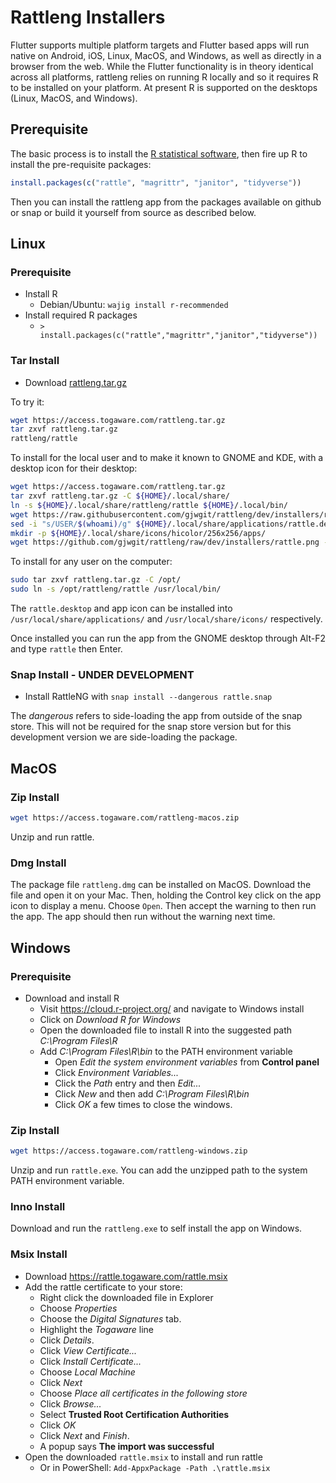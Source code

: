 # Rattleng Installers

Flutter supports multiple platform targets and Flutter based apps will
run native on Android, iOS, Linux, MacOS, and Windows, as well as
directly in a browser from the web. While the Flutter functionality is
in theory identical across all platforms, rattleng relies on running R
locally and so it requires R to be installed on your platform. At
present R is supported on the desktops (Linux, MacOS, and Windows).

## Prerequisite

The basic process is to install the [R statistical
software](https://cloud.r-project.org/), then fire up R to install the
pre-requisite packages:

```r
install.packages(c("rattle", "magrittr", "janitor", "tidyverse"))
```

Then you can install the rattleng app from the packages available on
github or snap or build it yourself from source as described below.


## Linux

### Prerequisite

+ Install R
  + Debian/Ubuntu: `wajig install r-recommended`
+ Install required R packages
  + `> install.packages(c("rattle","magrittr","janitor","tidyverse"))`

### Tar Install

+ Download [rattleng.tar.gz](https://access.togaware.com/rattleng.tar.gz)

To try it:

```bash
wget https://access.togaware.com/rattleng.tar.gz
tar zxvf rattleng.tar.gz
rattleng/rattle
```

To install for the local user and to make it known to GNOME and KDE,
with a desktop icon for their desktop:

```bash
wget https://access.togaware.com/rattleng.tar.gz
tar zxvf rattleng.tar.gz -C ${HOME}/.local/share/
ln -s ${HOME}/.local/share/rattleng/rattle ${HOME}/.local/bin/
wget https://raw.githubusercontent.com/gjwgit/rattleng/dev/installers/rattle.desktop -O ${HOME}/.local/share/applications/rattle.desktop
sed -i "s/USER/$(whoami)/g" ${HOME}/.local/share/applications/rattle.desktop
mkdir -p ${HOME}/.local/share/icons/hicolor/256x256/apps/
wget https://github.com/gjwgit/rattleng/raw/dev/installers/rattle.png -O ${HOME}/.local/share/icons/hicolor/256x256/apps/rattle.png
```

To install for any user on the computer:

```bash
sudo tar zxvf rattleng.tar.gz -C /opt/
sudo ln -s /opt/rattleng/rattle /usr/local/bin/
``` 

The `rattle.desktop` and app icon can be installed into
`/usr/local/share/applications/` and `/usr/local/share/icons/`
respectively.

Once installed you can run the app from the GNOME desktop through
Alt-F2 and type `rattle` then Enter.

### Snap Install - UNDER DEVELOPMENT

+ Install RattleNG with `snap install --dangerous rattle.snap`

The *dangerous* refers to side-loading the app from outside of the
snap store. This will not be required for the snap store version but
for this development version we are side-loading the package.

## MacOS

### Zip Install

```bash
wget https://access.togaware.com/rattleng-macos.zip
```

Unzip and run rattle.

### Dmg Install

The package file `rattleng.dmg` can be installed on MacOS. Download
the file and open it on your Mac. Then, holding the Control key click
on the app icon to display a menu. Choose `Open`. Then accept the
warning to then run the app. The app should then run without the
warning next time.

## Windows

### Prerequisite

+ Download and install R
  + Visit https://cloud.r-project.org/ and navigate to Windows install
  + Click on *Download R for Windows*
  + Open the downloaded file to install R into the suggested path
    *C:\Program Files\R*
  + Add *C:\Program Files\R\bin* to the PATH environment variable
    + Open *Edit the system environment variables* from **Control panel**
	+ Click *Environment Variables...*
	+ Click the *Path* entry and then *Edit...*
    + Click *New* and then add *C:\Program Files\R\bin*
    + Click *OK* a few times to close the windows.

### Zip Install

```bash
wget https://access.togaware.com/rattleng-windows.zip
```

Unzip and run `rattle.exe`. You can add the unzipped path to the
system PATH environment variable.

### Inno Install 

Download and run the `rattleng.exe` to self install the app on
Windows.

### Msix Install

+ Download https://rattle.togaware.com/rattle.msix
+ Add the rattle certificate to your store:
  + Right click the downloaded file in Explorer
  + Choose *Properties*
  + Choose the *Digital Signatures* tab. 
  + Highlight the *Togaware* line
  + Click *Details*. 
  + Click *View Certificate...* 
  + Click *Install Certificate...*
  + Choose *Local Machine*
  + Click *Next*
  + Choose *Place all certificates in the following store*
  + Click *Browse...*
  + Select **Trusted Root Certification Authorities**
  + Click *OK*
  + Click *Next* and *Finish*.
  + A popup says **The import was successful**
+ Open the downloaded `rattle.msix` to install and run rattle
  + Or in PowerShell: `Add-AppxPackage -Path .\rattle.msix`

